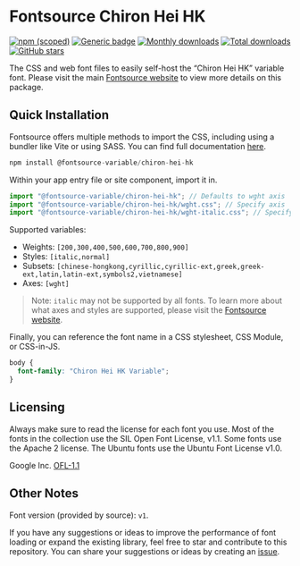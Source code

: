 # Fontsource Chiron Hei HK

[![npm (scoped)](https://img.shields.io/npm/v/@fontsource-variable/chiron-hei-hk?color=brightgreen)](https://www.npmjs.com/package/@fontsource-variable/chiron-hei-hk) [![Generic badge](https://img.shields.io/badge/fontsource-passing-brightgreen)](https://github.com/fontsource/fontsource) [![Monthly downloads](https://badgen.net/npm/dm/@fontsource-variable/chiron-hei-hk)](https://github.com/fontsource/fontsource) [![Total downloads](https://badgen.net/npm/dt/@fontsource-variable/chiron-hei-hk)](https://github.com/fontsource/fontsource) [![GitHub stars](https://img.shields.io/github/stars/fontsource/fontsource.svg?style=social&label=Star)](https://github.com/fontsource/fontsource/stargazers)

The CSS and web font files to easily self-host the “Chiron Hei HK” variable font. Please visit the main [Fontsource website](https://fontsource.org/fonts/chiron-hei-hk) to view more details on this package.

## Quick Installation

Fontsource offers multiple methods to import the CSS, including using a bundler like Vite or using SASS. You can find full documentation [here](https://fontsource.org/docs/getting-started/introduction).

```javascript
npm install @fontsource-variable/chiron-hei-hk
```

Within your app entry file or site component, import it in.

```javascript
import "@fontsource-variable/chiron-hei-hk"; // Defaults to wght axis
import "@fontsource-variable/chiron-hei-hk/wght.css"; // Specify axis
import "@fontsource-variable/chiron-hei-hk/wght-italic.css"; // Specify axis and style
```

Supported variables:
- Weights: `[200,300,400,500,600,700,800,900]`
- Styles: `[italic,normal]`
- Subsets: `[chinese-hongkong,cyrillic,cyrillic-ext,greek,greek-ext,latin,latin-ext,symbols2,vietnamese]`
- Axes: `[wght]`

> Note: `italic` may not be supported by all fonts. To learn more about what axes and styles are supported, please visit the [Fontsource website](https://fontsource.org/fonts/chiron-hei-hk).

Finally, you can reference the font name in a CSS stylesheet, CSS Module, or CSS-in-JS.

```css
body {
  font-family: "Chiron Hei HK Variable";
}
```

## Licensing
Always make sure to read the license for each font you use. Most of the fonts in the collection use the SIL Open Font License, v1.1. Some fonts use the Apache 2 license. The Ubuntu fonts use the Ubuntu Font License v1.0.

Google Inc.
[OFL-1.1](http://scripts.sil.org/OFL)

## Other Notes
Font version (provided by source): `v1`.

If you have any suggestions or ideas to improve the performance of font loading or expand the existing library, feel free to star and contribute to this repository. You can share your suggestions or ideas by creating an [issue](https://github.com/fontsource/fontsource/issues).